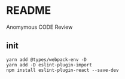 # README

Anomymous CODE Review

## init

```
yarn add @types/webpack-env -D
yarn add -D eslint-plugin-import
npm install eslint-plugin-react --save-dev
```
